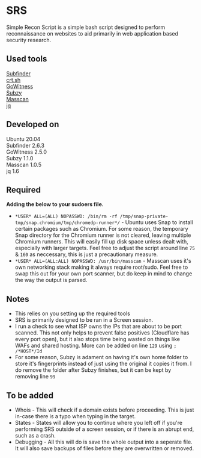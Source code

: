 # SRS
Simple Recon Script is a simple bash script designed to perform reconnaissance on websites to aid primarily in web application based security research.

## Used tools
[Subfinder](https://github.com/projectdiscovery/subfinder)\
[crt.sh](https://crt.sh/)\
[GoWitness](https://github.com/sensepost/gowitness)\
[Subzy](https://github.com/PentestPad/subzy)\
[Masscan](https://github.com/robertdavidgraham/masscan)\
[jq](https://github.com/jqlang/jq)

## Developed on
Ubuntu 20.04\
Subfinder 2.6.3\
GoWitness 2.5.0\
Subzy 1.1.0\
Masscan 1.0.5\
jq 1.6

## Required
**Adding the below to your sudoers file.**
- `*USER* ALL=(ALL) NOPASSWD: /bin/rm -rf /tmp/snap-private-tmp/snap.chromium/tmp/chromedp-runner*/` - Ubuntu uses Snap to install certain packages such as Chromium. For some reason, the temporary Snap directory for the Chromium runner is not cleared, leaving multiple Chromium runners. This will easily fill up disk space unless dealt with, especially with larger targets. Feel free to adjust the script around line `75` & `160` as neccessary, this is just a precautionary measure.
- `*USER* ALL=(ALL:ALL) NOPASSWD: /usr/bin/masscan` - Masscan uses it's own networking stack making it always require root/sudo. Feel free to swap this out for your own port scanner, but do keep in mind to change the way the output is parsed.

## Notes
- This relies on you setting up the required tools
- SRS is primarily designed to be ran in a Screen session.
- I run a check to see what ISP owns the IPs that are about to be port scanned. This not only helps to prevent false positives (Cloudflare has every port open), but it also stops time being wasted on things like WAFs and shared hosting. More can be added on line `129` using `; /*HOST*/Id`
- For some reason, Subzy is adament on having it's own home folder to store it's fingerprints instead of just using the original it copies it from. I do remove the folder after Subzy finishes, but it can be kept by removing line `99`

## To be added
- Whois - This will check if a domain exists before proceeding. This is just in-case there is a typo when typing in the target.
- States - States will allow you to continue where you left off if you're performing SRS outside of a screen session, or if there is an abrupt end, such as a crash.
- Debugging - All this will do is save the whole output into a seperate file. It will also save backups of files before they are overwritten or removed.
